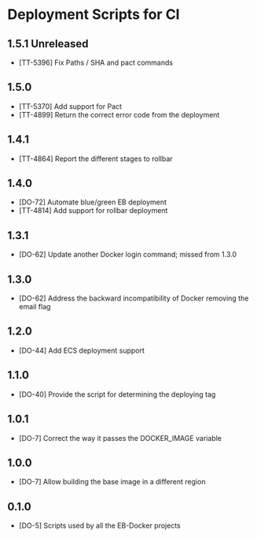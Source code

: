 # Deployment Scripts for CI

## 1.5.1 Unreleased

* [TT-5396] Fix Paths / SHA and pact commands

## 1.5.0

* [TT-5370] Add support for Pact
* [TT-4899] Return the correct error code from the deployment

## 1.4.1

* [TT-4864] Report the different stages to rollbar

## 1.4.0

* [DO-72] Automate blue/green EB deployment
* [TT-4814] Add support for rollbar deployment

## 1.3.1

* [DO-62] Update another Docker login command; missed from 1.3.0

## 1.3.0

* [DO-62] Address the backward incompatibility of Docker removing the email flag

## 1.2.0

* [DO-44] Add ECS deployment support

## 1.1.0

* [DO-40] Provide the script for determining the deploying tag

## 1.0.1

* [DO-7] Correct the way it passes the DOCKER_IMAGE variable

## 1.0.0

* [DO-7] Allow building the base image in a different region

## 0.1.0

* [DO-5] Scripts used by all the EB-Docker projects
